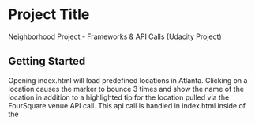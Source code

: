 # Project Title

Neighborhood Project - Frameworks & API Calls (Udacity Project)

## Getting Started

Opening index.html will load predefined locations in Atlanta.  Clicking on a location causes the marker to bounce 3 times and show the name of the location in addition to a highlighted tip for the location pulled via the FourSquare venue API call.  This api call is handled in index.html inside of the <script> tag.  

KnockoutJS handling and binding is located in app.js.  Filtering capabilities for the location list are also included.  Just type part of the filter string and press enter key or click the filter searh button.  To clear the filter, remove the input text and press enter key.

### Prerequisites

No prerequisites.  Libraries and keys are included.  

### Installing

Copy files and folders to the same local directory, and run index.html.

## Built With

* Bootstrap
* KnockoutJS Framework
* Google Maps API
* FourSquare API

## Authors

* **Sean Kelley**

